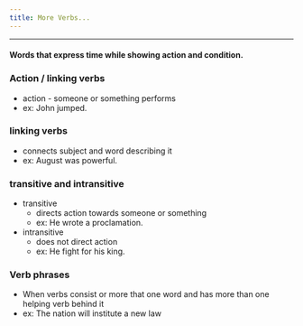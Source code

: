 ```yaml
---
title: More Verbs...
---
```

---
#### Words that express time while showing action and condition.

### Action / linking verbs
- action - someone or something performs
- ex: John jumped.

### linking verbs
- connects subject and word describing it
- ex: August was powerful.

### transitive and intransitive
- transitive
    - directs action towards someone or something
    - ex: He wrote a proclamation.
- intransitive
    - does not direct action
    - ex: He fight for his king.

### Verb phrases
- When verbs consist or more that one word and has more than one helping verb behind it
- ex: The nation will institute a new law